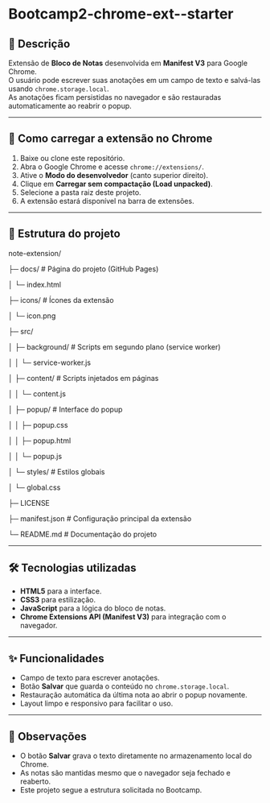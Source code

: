 # Bootcamp2-chrome-ext-<seu-usuario>-starter

## 📌 Descrição
Extensão de **Bloco de Notas** desenvolvida em **Manifest V3** para Google Chrome.  
O usuário pode escrever suas anotações em um campo de texto e salvá-las usando `chrome.storage.local`.  
As anotações ficam persistidas no navegador e são restauradas automaticamente ao reabrir o popup.

---

## 🚀 Como carregar a extensão no Chrome
1. Baixe ou clone este repositório.  
2. Abra o Google Chrome e acesse `chrome://extensions/`.  
3. Ative o **Modo do desenvolvedor** (canto superior direito).  
4. Clique em **Carregar sem compactação (Load unpacked)**.  
5. Selecione a pasta raiz deste projeto.  
6. A extensão estará disponível na barra de extensões.

---

## 📂 Estrutura do projeto

note-extension/

├─ docs/               # Página do projeto (GitHub Pages)

│  └─ index.html

├─ icons/              # Ícones da extensão

│  └─ icon.png

├─ src/

│  ├─ background/      # Scripts em segundo plano (service worker)

│  │  └─ service-worker.js

│  ├─ content/         # Scripts injetados em páginas

│  │  └─ content.js

│  ├─ popup/           # Interface do popup

│  │  ├─ popup.css

│  │  ├─ popup.html

│  │  └─ popup.js

│  └─ styles/          # Estilos globais

│     └─ global.css

├─ LICENSE

├─ manifest.json       # Configuração principal da extensão

└─ README.md           # Documentação do projeto

---

## 🛠 Tecnologias utilizadas
- **HTML5** para a interface.  
- **CSS3** para estilização.  
- **JavaScript** para a lógica do bloco de notas.  
- **Chrome Extensions API (Manifest V3)** para integração com o navegador.  

---

## ✨ Funcionalidades
- Campo de texto para escrever anotações.  
- Botão **Salvar** que guarda o conteúdo no `chrome.storage.local`.  
- Restauração automática da última nota ao abrir o popup novamente.  
- Layout limpo e responsivo para facilitar o uso.  

---

## 📖 Observações
- O botão **Salvar** grava o texto diretamente no armazenamento local do Chrome.  
- As notas são mantidas mesmo que o navegador seja fechado e reaberto.  
- Este projeto segue a estrutura solicitada no Bootcamp.  
